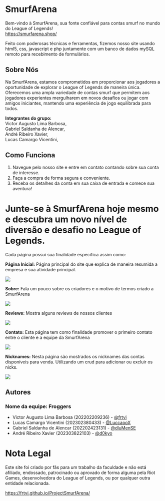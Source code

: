 # SmurfArena

Bem-vindo à SmurfArena, sua fonte confiável para contas smurf no mundo do League of Legends!<br>
https://smurfarena.shop/

Feito com poderosas técnicas e ferramentas, fizemos nosso site usando html5, css, javascript e php juntamente com um banco de dados mySQL remoto para recebimento de formulários.

## Sobre Nós

Na SmurfArena, estamos comprometidos em proporcionar aos jogadores a oportunidade de explorar o League of Legends de maneira única. Oferecemos uma ampla variedade de contas smurf que permitem aos jogadores experientes mergulharem em novos desafios ou jogar com amigos iniciantes, mantendo uma experiência de jogo equilibrada para todos.<br>
<p><strong>Integrantes do grupo:</strong>
<br/>
Victor Augusto Lima Barbosa,
<br/>
Gabriel Saldanha de Alencar,
<br/>
André Ribeiro Xavier,
<br/>
Lucas Camargo Vicentini,
<br/>


## Como Funciona

1. Navegue pelo nosso site e entre em contato contando sobre sua conta de interesse.
2. Faça a compra de forma segura e conveniente.
3. Receba os detalhes da conta em sua caixa de entrada e comece sua aventura!

# Junte-se à SmurfArena hoje mesmo e descubra um novo nível de diversão e desafio no League of Legends.
<p>Cada página possui sua finalidade especifica assim como:</p>
<p><strong>Página Inicial:</strong> Página principal do site que explica de maneira resumida a empresa e sua atividade principal.</p>
<img src="LINK DA IMAGEM"/>

<p><strong>Sobre:</strong> Fala um pouco sobre os criadores e o motivo de termos criado a SmurfArena</p>
<img src="LINK DA IMAGEM"/>

<p><strong>Reviews:</strong> Mostra alguns reviews de nossos clientes</p>
<img src="LINK DA IMAGEM"/>

<p><strong>Contato:</strong> Esta página tem como finalidade promover o primeiro contato entre o cliente e a equipe da SmurfArena</p>
<img src="LINK DA IMAGEM"/>

<p><strong>Nicknames:</strong> Nesta página são mostrados os nicknames das contas disponíveis para venda. Utilizando um crud para adicionar ou excluir os nicks.</p>
<img src="LINK DA IMAGEM"/>

## Autores
### Nome da equipe: Froggers

- Victor Augusto Lima Barbosa (202202209236) - [@frtvi](https://www.github.com/frtvi)
- Lucas Camargo Vicentini (202302380433) - [@LuccaooX](https://www.github.com/LuccaooX)
- Gabriel Saldanha de Alencar (202202423131) - [@dluMenSE](https://github.com/dluMenSE)
- André Ribeiro Xavier (202303822103) - [@d0kyo](https://github.com/d0kyo)

# Nota Legal
Este site foi criado por fãs para um trabalho da faculdade e não está afiliado, endossado, patrocinado ou aprovado de forma alguma pela Riot Games, desenvolvedora do League of Legends, ou por qualquer outra entidade relacionada.

https://frtvi.github.io/ProjectSmurfArena/
